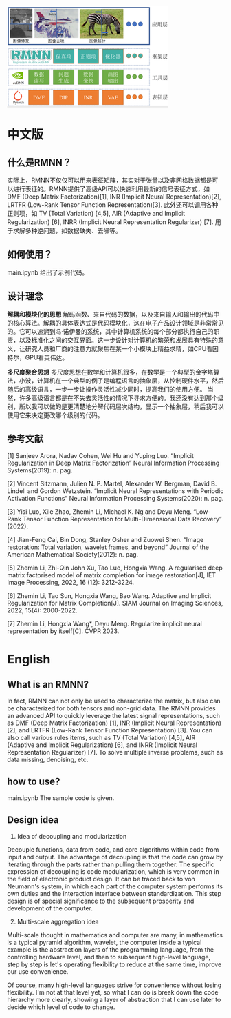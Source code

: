 ![The framework of RMNN](./docs/image.png)
# 中文版
## 什么是RMNN？
实际上，RMNN不仅仅可以用来表征矩阵，其实对于张量以及非网格数据都是可以进行表征的。RMNN提供了高级API可以快速利用最新的信号表征方式，如 DMF (Deep Matrix Factorization)[1], INR (Implicit Neural Representation)[2], LRTFR (Low-Rank Tensor Function Representation)[3]. 此外还可以调用各种正则项，如 TV (Total Variation) [4,5], AIR (Adaptive and Implicit Regularization) [6], INRR (Implicit Neural Representation Regularizer) [7]. 用于求解多种逆问题，如数据缺失、去噪等。

## 如何使用？
main.ipynb 给出了示例代码。

## 设计理念
**解耦和模块化的思想**
解码函数、来自代码的数据，以及来自输入和输出的代码中的核心算法。解耦的具体表达式是代码模块化，这在电子产品设计领域是非常常见的。它可以追溯到冯·诺伊曼的系统，其中计算机系统的每个部分都执行自己的职责，以及标准化之间的交互界面。这一步设计对计算机的繁荣和发展具有特殊的意义，让研究人员和厂商的注意力就聚焦在某一个小模块上精益求精，如CPU看因特尔，GPU看英伟达。

**多尺度聚合思想**
多尺度思想在数学和计算机很多，在数学是一个典型的金字塔算法，小波，计算机在一个典型的例子是编程语言的抽象层，从控制硬件水平，然后随后的高级语言，一步一步让操作灵活性减少同时，提高我们的使用方便。
当然，许多高级语言都是在不失去灵活性的情况下寻求方便的。我还没有达到那个级别，所以我可以做的是更清楚地分解代码层次结构，显示一个抽象层，稍后我可以使用它来决定更改哪个级别的代码。

## 参考文献
[1] Sanjeev Arora, Nadav Cohen, Wei Hu and Yuping Luo. “Implicit Regularization in Deep Matrix Factorization” Neural Information Processing Systems(2019): n. pag.

[2] Vincent Sitzmann, Julien N. P. Martel, Alexander W. Bergman, David B. Lindell and Gordon Wetzstein. “Implicit Neural Representations with Periodic Activation Functions” Neural Information Processing Systems(2020): n. pag.

[3] Yisi Luo, Xile Zhao, Zhemin Li, Michael K. Ng and Deyu Meng. “Low-Rank Tensor Function Representation for Multi-Dimensional Data Recovery” (2022).

[4] Jian-Feng Cai, Bin Dong, Stanley Osher and Zuowei Shen. “Image restoration: Total variation, wavelet frames, and beyond” Journal of the American Mathematical Society(2012): n. pag.

[5] Zhemin Li, Zhi-Qin John Xu, Tao Luo, Hongxia Wang. A regularised deep matrix factorised model of matrix completion for image restoration[J], IET Image Processing, 2022, 16 (12): 3212-3224.

[6] Zhemin Li, Tao Sun, Hongxia Wang, Bao Wang. Adaptive and Implicit Regularization for Matrix Completion[J]. SIAM Journal on Imaging Sciences, 2022, 15(4): 2000-2022.

[7] Zhemin Li, Hongxia Wang*, Deyu Meng. Regularize implicit neural representation by itself[C]. CVPR 2023.



# English
## What is an RMNN?
In fact, RMNN can not only be used to characterize the matrix, but also can be characterized for both tensors and non-grid data. The RMNN provides an advanced API to quickly leverage the latest signal representations, such as DMF (Deep Matrix Factorization) [1], INR (Implicit Neural Representation) [2], and LRTFR (Low-Rank Tensor Function Representation) [3]. You can also call various rules items, such as TV (Total Variation) [4,5], AIR (Adaptive and Implicit Regularization) [6], and INRR (Implicit Neural Representation Regularizer) [7]. To solve multiple inverse problems, such as data missing, denoising, etc.
## how to use?
main.ipynb The sample code is given.
## Design idea

1. Idea of decoupling and modularization

Decouple functions, data from code, and core algorithms within code from input and output. The advantage of decoupling is that the code can grow by iterating through the parts rather than pulling them together. The specific expression of decoupling is code modularization, which is very common in the field of electronic product design. It can be traced back to von Neumann's system, in which each part of the computer system performs its own duties and the interaction interface between standardization. This step design is of special significance to the subsequent prosperity and development of the computer.

2. Multi-scale aggregation idea

Multi-scale thought in mathematics and computer are many, in mathematics is a typical pyramid algorithm, wavelet, the computer inside a typical example is the abstraction layers of the programming language, from the controlling hardware level, and then to subsequent high-level language, step by step is let's operating flexibility to reduce at the same time, improve our use convenience.

Of course, many high-level languages strive for convenience without losing flexibility. I'm not at that level yet, so what I can do is break down the code hierarchy more clearly, showing a layer of abstraction that I can use later to decide which level of code to change.





